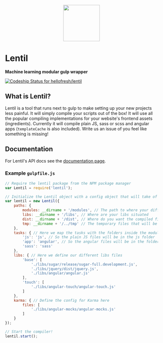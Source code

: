 <p align="center">
  <a href="https://hellofresh.com">
    <img width="120" src="https://www.hellofresh.de/images/hellofresh/press/HelloFresh_Logo.png">
  </a>
</p>

# Lentil
**Machine learning modular gulp wrapper**

[ ![Codeship Status for hellofresh/lentil](https://codeship.com/projects/eb51dcc0-69e1-0133-1fba-6e257542035e/status?branch=master)](https://codeship.com/projects/114688)

## What is Lentil?

Lentil is a tool that runs next to gulp to make setting up your new projects less painful. It will simply compile your scripts out of the box! It will use all the popular compiling implementations for your website's frontend assets (ingredients). Currently it will compile plain JS, sass or scss and angular apps (`templateCache` is also included). Write us an issue of you feel like something is missing!

## Documentation

For Lentil's API docs see the [documentation page](/docs/README.md).

### Example `gulpfile.js`

```js
// Require the lentil package from the NPM package manager
var Lentil = require('lentil');

// Initialize the Lentil object with a config object that will take of the rest
var lentil = new Lentil({
    paths: {
        modules: __dirname + '/modules', // The path to where your different modules
        libs: __dirname + '/libs', // Where are your libs situated
        dist: __dirname + '/dist', // Where do you want the compiled files to end up
        tmp: __dirname + '/../tmp' // The temporary files that will be generated and removed need a location too
    },
    tasks: { // Here we map the tasks with the folders inside the module
        'js': 'js', // So the plain JS files will be in the js folder
        'app': 'angular', // So the angular files will be in the folder named app
        'sass': 'sass'
    },
    libs: { // Here we define our different libs files
        'base': [
            './libs/sugar/release/sugar-full.development.js',
            './libs/jquery/dist/jquery.js',
            './libs/angular/angular.js'
        ],
        'touch': [
            './libs/angular-touch/angular-touch.js'
        ]
    },
    karma: { // Define the config for Karma here
        files: [
            './libs/angular-mocks/angular-mocks.js'
        ]
    }
});

// Start the compiler!
lentil.start();
```
